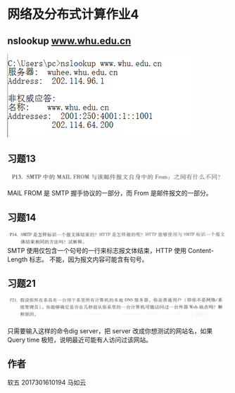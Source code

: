# 网络及分布式计算作业4

## nslookup www.whu.edu.cn

![avatar](./resource/nslookup.png)


## 习题13

![avatar](./resource/P13.png)

MAIL FROM 是 SMTP 握手协议的一部分，而 From 是邮件报文的一部分。

## 习题14

![avatar](./resource/P14.png)
SMTP 使用仅包含一个句号的一行来标志报文体结束，HTTP 使用 Content-Length 标志。
不能，因为报文内容可能含有句号。

## 习题21

![avatar](./resource/P21.png)

只需要输入这样的命令dig server，把 server 改成你想测试的网站名，如果 Query time 极短，说明最近可能有人访问过该网站。

## 作者

软五 2017301610194 马如云
